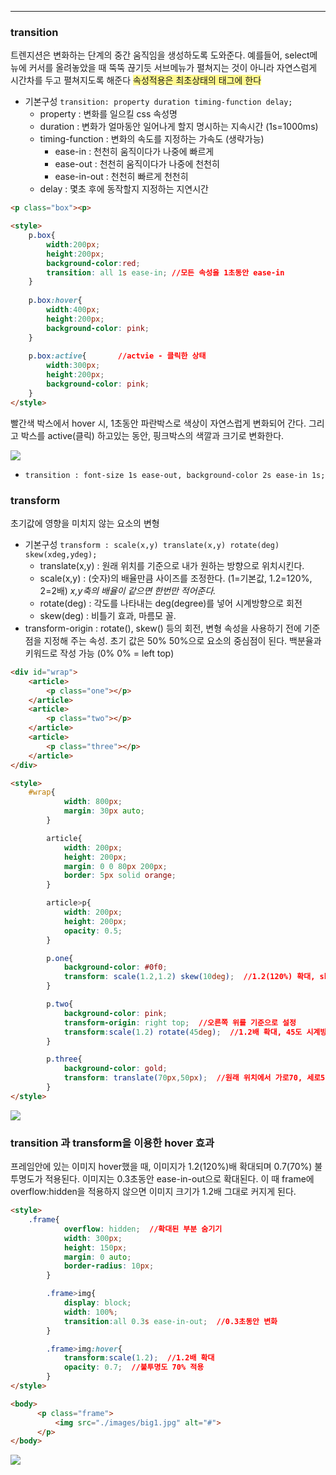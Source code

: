 
---

### transition

트렌지션은 변화하는 단계의 중간 움직임을 생성하도록 도와준다.
예를들어, select메뉴에 커서를 올려놓았을 때 뚝뚝 끊기듯 서브메뉴가 펼쳐지는 것이 아니라 자연스럼게
시간차를 두고 펼쳐지도록 해준다 
<span style="background:#fff88f">속성적용은 최초상태의 태그에 한다</span>

- 기본구성 `transition: property duration timing-function delay;`
	- property : 변화를 일으킬 css 속성명
	- duration : 변화가 얼마동안 일어나게 할지 명시하는 지속시간 (1s=1000ms)
	- timing-function : 변화의 속도를 지정하는 가속도 (생략가능)
		- ease-in : 천천히 움직이다가 나중에 빠르게
		- ease-out : 천천히 움직이다가 나중에 천천히
		- ease-in-out : 천천히 빠르게 천천히
	- delay : 몇초 후에 동작할지 지정하는 지연시간

```html
<p class="box"><p>

<style>
    p.box{
    	width:200px;
        height:200px;
        background-color:red;
        transition: all 1s ease-in;	//모든 속성을 1초동안 ease-in
    }
    
    p.box:hover{
    	width:400px;
        height:200px;
        background-color: pink;
    }
    
    p.box:active{ 		//actvie - 클릭한 상태
    	width:300px;
        height:200px;
        background-color: pink;
    }
</style>
```

빨간색 박스에서 hover 시, 1초동안 파란박스로 색상이 자연스럽게 변화되어 간다.
그리고 박스를 active(클릭) 하고있는 동안, 핑크박스의 색깔과 크기로 변화한다. 

![](https://i.imgur.com/a7dNDZI.png)

- `transition : font-size 1s ease-out, background-color 2s ease-in 1s;`

### transform

초기값에 영향을 미치지 않는 요소의 변형

- 기본구성 `transform : scale(x,y) translate(x,y) rotate(deg) skew(xdeg,ydeg);`
	- translate(x,y) : 원래 위치를 기준으로 내가 원하는 방향으로 위치시킨다.
	- scale(x,y) : (숫자)의 배율만큼 사이즈를 조정한다. (1=기본값, 1.2=120%, 2=2배) 
	  *x,y축의 배율이 같으면 한번만 적어준다.*
	- rotate(deg) : 각도를 나타내는 deg(degree)를 넣어 시계방향으로 회전
	- skew(deg) : 비틀기 효과, 마름모 꼴.
- transform-origin : rotate(), skew() 등의 회전, 변형 속성을 사용하기 전에 기준점을 지정해 주는
  속성. 초기 값은 50% 50%으로 요소의 중심점이 된다. 백분율과 키워드로 작성 가능 (0% 0% = left top)

```html
<div id="wrap">
    <article>
        <p class="one"></p>
    </article>
    <article>
        <p class="two"></p>
    </article>  
    <article>
        <p class="three"></p>
    </article>  
</div>

<style>
	#wrap{
            width: 800px;
            margin: 30px auto;
        }

        article{
            width: 200px;
            height: 200px;
            margin: 0 0 80px 200px;
            border: 5px solid orange;
        }

        article>p{
            width: 200px;
            height: 200px;
            opacity: 0.5;
        }

        p.one{
      	    background-color: #0f0;
            transform: scale(1.2,1.2) skew(10deg);  //1.2(120%) 확대, skew(마름모꼴) 변형 
        }

        p.two{
            background-color: pink;
            transform-origin: right top;  //오른쪽 위를 기준으로 설정
            transform:scale(1.2) rotate(45deg);  //1.2배 확대, 45도 시계방향회전
        }

        p.three{
            background-color: gold;
            transform: translate(70px,50px);  //원래 위치에서 가로70, 세로50 이동
        }
</style>
```

![](https://i.imgur.com/n3V3TuV.png)

### transition 과 transform을 이용한 hover 효과

프레임안에 있는 이미지 hover했을 때, 이미지가 1.2(120%)배 확대되며 0.7(70%) 불투명도가 적용된다.
이미지는 0.3초동안 ease-in-out으로 확대된다. 이 때 frame에 overflow:hidden을 적용하지 않으면 이미지 크기가 1.2배 그대로 커지게 된다.

```html
<style>
	.frame{
            overflow: hidden;  //확대된 부분 숨기기
            width: 300px;
            height: 150px;
            margin: 0 auto;
            border-radius: 10px;
        }

        .frame>img{
            display: block;
            width: 100%;
            transition:all 0.3s ease-in-out;  //0.3초동안 변화
        }

        .frame>img:hover{
            transform:scale(1.2);  //1.2배 확대 
            opacity: 0.7;  //불투명도 70% 적용 
        }
</style>

<body>
      <p class="frame">
          <img src="./images/big1.jpg" alt="#">
      </p>
</body>
```

![](https://i.imgur.com/xA5o3Uf.png)

